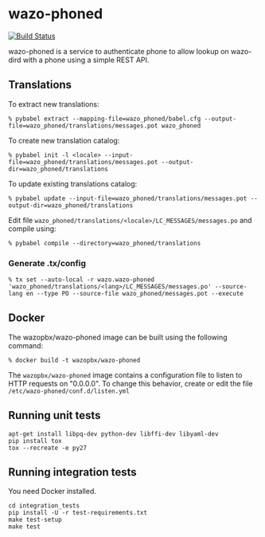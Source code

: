 wazo-phoned
================

[![Build Status](https://jenkins.wazo.community/buildStatus/icon?job=wazo-phoned)](https://jenkins.wazo.community/job/wazo-phoned)

wazo-phoned is a service to authenticate phone to allow lookup on
wazo-dird with a phone using a simple REST API.


## Translations

To extract new translations:

    % pybabel extract --mapping-file=wazo_phoned/babel.cfg --output-file=wazo_phoned/translations/messages.pot wazo_phoned

To create new translation catalog:

    % pybabel init -l <locale> --input-file=wazo_phoned/translations/messages.pot --output-dir=wazo_phoned/translations

To update existing translations catalog:

    % pybabel update --input-file=wazo_phoned/translations/messages.pot --output-dir=wazo_phoned/translations

Edit file `wazo_phoned/translations/<locale>/LC_MESSAGES/messages.po` and compile
using:

    % pybabel compile --directory=wazo_phoned/translations


### Generate .tx/config

    % tx set --auto-local -r wazo.wazo-phoned 'wazo_phoned/translations/<lang>/LC_MESSAGES/messages.po' --source-lang en --type PO --source-file wazo_phoned/messages.pot --execute


Docker
------

The wazopbx/wazo-phoned image can be built using the following command:

    % docker build -t wazopbx/wazo-phoned

The `wazopbx/wazo-phoned` image contains a configuration file to listen to
HTTP requests on "0.0.0.0". To change this behavior, create or edit the file
`/etc/wazo-phoned/conf.d/listen.yml`


Running unit tests
------------------

```
apt-get install libpq-dev python-dev libffi-dev libyaml-dev
pip install tox
tox --recreate -e py27
```


Running integration tests
-------------------------

You need Docker installed.

```
cd integration_tests
pip install -U -r test-requirements.txt
make test-setup
make test
```
